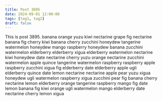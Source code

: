 ```yaml
---
title: Post 3895
date: 2024-09-01 12:00:00
tags: [tag1, tag2]
draft: false
---
```

This is post 3895.
banana
orange
yuzu
kiwi
nectarine
grape
fig
nectarine
banana
fig
cherry
kiwi
banana
cherry
zucchini
honeydew
tangerine
watermelon
honeydew
mango
raspberry
honeydew
banana
zucchini
watermelon
elderberry
elderberry
xigua
elderberry
watermelon
nectarine
kiwi
honeydew
date
nectarine
cherry
yuzu
orange
nectarine
zucchini
watermelon
apple
quince
tangerine
watermelon
raspberry
raspberry
apple
raspberry
zucchini
xigua
fig
elderberry
date
elderberry
apple
ugli
elderberry
quince
date
lemon
nectarine
nectarine
apple
pear
yuzu
xigua
honeydew
ugli
watermelon
raspberry
xigua
zucchini
pear
fig
banana
cherry
nectarine
lemon
elderberry
orange
tangerine
raspberry
mango
fig
date
lemon
banana
fig
kiwi
orange
ugli
watermelon
mango
elderberry
date
nectarine
cherry
lemon
xigua
